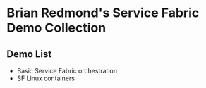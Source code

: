 # Brian Redmond's Service Fabric Demo Collection

## Demo List
- Basic Service Fabric orchestration
- SF Linux containers


